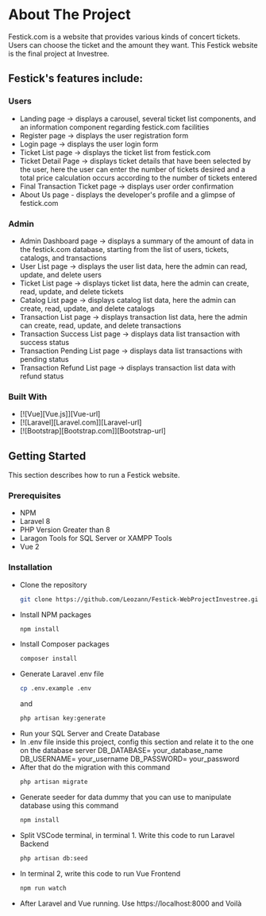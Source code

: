 # About The Project
Festick.com is a website that provides various kinds of concert tickets. Users can choose the ticket and the amount they want. This Festick website is the final project at Investree.

## Festick's features include:
### Users
- Landing page -> displays a carousel, several ticket list components, and an information component regarding festick.com facilities
- Register page -> displays the user registration form
- Login page -> displays the user login form
- Ticket List page -> displays the ticket list from festick.com
- Ticket Detail Page -> displays ticket details that have been selected by the user, here the user can enter the number of tickets desired and a total price calculation occurs according to the number of tickets entered
- Final Transaction Ticket page -> displays user order confirmation
- About Us page - displays the developer's profile and a glimpse of festick.com

### Admin
- Admin Dashboard page -> displays a summary of the amount of data in the festick.com database, starting from the list of users, tickets, catalogs, and transactions
- User List page -> displays the user list data, here the admin can read, update, and delete users
- Ticket List page -> displays ticket list data, here the admin can create, read, update, and delete tickets
- Catalog List page -> displays catalog list data, here the admin can create, read, update, and delete catalogs
- Transaction List page -> displays transaction list data, here the admin can create, read, update, and delete transactions
- Transaction Success List page -> displays data list transaction with success status
- Transaction Pending List page -> displays data list transactions with pending status
- Transaction Refund List page -> displays transaction list data with refund status

### Built With
* [![Vue][Vue.js]][Vue-url]
* [![Laravel][Laravel.com]][Laravel-url]
* [![Bootstrap][Bootstrap.com]][Bootstrap-url]


## Getting Started
This section describes how to run a Festick website.

### Prerequisites
* NPM
* Laravel 8
* PHP Version Greater than 8
* Laragon Tools for SQL Server or XAMPP Tools
* Vue 2

### Installation
- Clone the repository
    ```sh
    git clone https://github.com/Leozann/Festick-WebProjectInvestree.git
    ```
- Install NPM packages
   ```sh
   npm install
   ```
- Install Composer packages
   ```sh
   composer install
   ```
- Generate Laravel .env file
   ```sh
   cp .env.example .env
   ```
   and
   ```sh
   php artisan key:generate
   ```
- Run your SQL Server and Create Database
- In .env file inside this project, config this section and relate it to the one on the database server
    DB_DATABASE= your_database_name
    DB_USERNAME= your_username
    DB_PASSWORD= your_password
- After that do the migration with this command
   ```sh
   php artisan migrate
   ```
- Generate seeder for data dummy that you can use to manipulate database using this command
   ```sh
   npm install
   ```
- Split VSCode terminal, in terminal 1. Write this code to run Laravel Backend
   ```sh
   php artisan db:seed
   ```
- In terminal 2, write this code to run Vue Frontend
   ```sh
   npm run watch
   ```
- After Laravel and Vue running. Use https://localhost:8000 and Voilà
